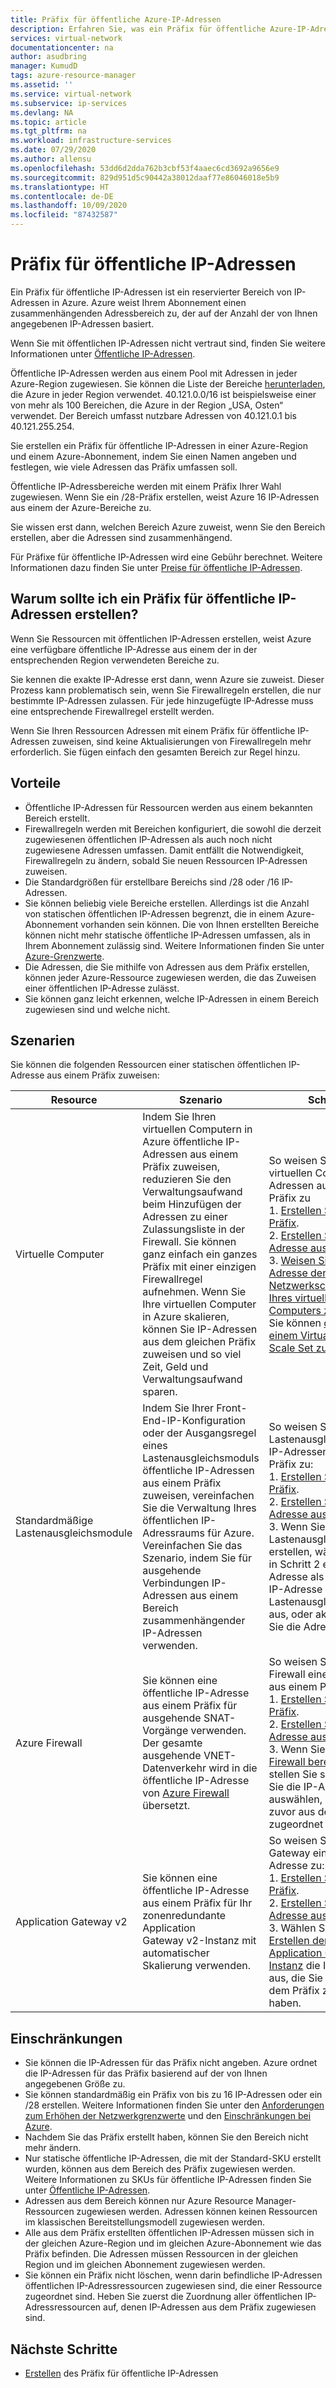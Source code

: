 ```yaml
---
title: Präfix für öffentliche Azure-IP-Adressen
description: Erfahren Sie, was ein Präfix für öffentliche Azure-IP-Adressen ist und wie Sie mit einem solchen Präfix Ihren Ressourcen vorhersagbare öffentliche IP-Adressen zuweisen können.
services: virtual-network
documentationcenter: na
author: asudbring
manager: KumudD
tags: azure-resource-manager
ms.assetid: ''
ms.service: virtual-network
ms.subservice: ip-services
ms.devlang: NA
ms.topic: article
ms.tgt_pltfrm: na
ms.workload: infrastructure-services
ms.date: 07/29/2020
ms.author: allensu
ms.openlocfilehash: 53dd6d2dda762b3cbf53f4aaec6cd3692a9656e9
ms.sourcegitcommit: 829d951d5c90442a38012daaf77e86046018e5b9
ms.translationtype: HT
ms.contentlocale: de-DE
ms.lasthandoff: 10/09/2020
ms.locfileid: "87432587"
---
```

# <a name="public-ip-address-prefix"></a>Präfix für öffentliche IP-Adressen

Ein Präfix für öffentliche IP-Adressen ist ein reservierter Bereich von IP-Adressen in Azure. Azure weist Ihrem Abonnement einen zusammenhängenden Adressbereich zu, der auf der Anzahl der von Ihnen angegebenen IP-Adressen basiert. 

Wenn Sie mit öffentlichen IP-Adressen nicht vertraut sind, finden Sie weitere Informationen unter [Öffentliche IP-Adressen](virtual-network-ip-addresses-overview-arm.md#public-ip-addresses).

Öffentliche IP-Adressen werden aus einem Pool mit Adressen in jeder Azure-Region zugewiesen. Sie können die Liste der Bereiche [herunterladen](https://www.microsoft.com/download/details.aspx?id=56519), die Azure in jeder Region verwendet. 40.121.0.0/16 ist beispielsweise einer von mehr als 100 Bereichen, die Azure in der Region „USA, Osten“ verwendet. Der Bereich umfasst nutzbare Adressen von 40.121.0.1 bis 40.121.255.254.

Sie erstellen ein Präfix für öffentliche IP-Adressen in einer Azure-Region und einem Azure-Abonnement, indem Sie einen Namen angeben und festlegen, wie viele Adressen das Präfix umfassen soll. 

Öffentliche IP-Adressbereiche werden mit einem Präfix Ihrer Wahl zugewiesen. Wenn Sie ein /28-Präfix erstellen, weist Azure 16 IP-Adressen aus einem der Azure-Bereiche zu.

Sie wissen erst dann, welchen Bereich Azure zuweist, wenn Sie den Bereich erstellen, aber die Adressen sind zusammenhängend. 

Für Präfixe für öffentliche IP-Adressen wird eine Gebühr berechnet. Weitere Informationen dazu finden Sie unter [Preise für öffentliche IP-Adressen](https://azure.microsoft.com/pricing/details/ip-addresses).

## <a name="why-create-a-public-ip-address-prefix"></a>Warum sollte ich ein Präfix für öffentliche IP-Adressen erstellen?

Wenn Sie Ressourcen mit öffentlichen IP-Adressen erstellen, weist Azure eine verfügbare öffentliche IP-Adresse aus einem der in der entsprechenden Region verwendeten Bereiche zu. 

Sie kennen die exakte IP-Adresse erst dann, wenn Azure sie zuweist. Dieser Prozess kann problematisch sein, wenn Sie Firewallregeln erstellen, die nur bestimmte IP-Adressen zulassen. Für jede hinzugefügte IP-Adresse muss eine entsprechende Firewallregel erstellt werden.

Wenn Sie Ihren Ressourcen Adressen mit einem Präfix für öffentliche IP-Adressen zuweisen, sind keine Aktualisierungen von Firewallregeln mehr erforderlich. Sie fügen einfach den gesamten Bereich zur Regel hinzu.

## <a name="benefits"></a>Vorteile

- Öffentliche IP-Adressen für Ressourcen werden aus einem bekannten Bereich erstellt.
- Firewallregeln werden mit Bereichen konfiguriert, die sowohl die derzeit zugewiesenen öffentlichen IP-Adressen als auch noch nicht zugewiesene Adressen umfassen. Damit entfällt die Notwendigkeit, Firewallregeln zu ändern, sobald Sie neuen Ressourcen IP-Adressen zuweisen.
- Die Standardgrößen für erstellbare Bereichs sind /28 oder /16 IP-Adressen.
- Sie können beliebig viele Bereiche erstellen. Allerdings ist die Anzahl von statischen öffentlichen IP-Adressen begrenzt, die in einem Azure-Abonnement vorhanden sein können. Die von Ihnen erstellten Bereiche können nicht mehr statische öffentliche IP-Adressen umfassen, als in Ihrem Abonnement zulässig sind. Weitere Informationen finden Sie unter [Azure-Grenzwerte](../azure-resource-manager/management/azure-subscription-service-limits.md?toc=%2fazure%2fvirtual-network%2ftoc.json#azure-resource-manager-virtual-networking-limits).
- Die Adressen, die Sie mithilfe von Adressen aus dem Präfix erstellen, können jeder Azure-Ressource zugewiesen werden, die das Zuweisen einer öffentlichen IP-Adresse zulässt.
- Sie können ganz leicht erkennen, welche IP-Adressen in einem Bereich zugewiesen sind und welche nicht.

## <a name="scenarios"></a>Szenarien
Sie können die folgenden Ressourcen einer statischen öffentlichen IP-Adresse aus einem Präfix zuweisen:

|Resource|Szenario|Schritte|
|---|---|---|
|Virtuelle Computer| Indem Sie Ihren virtuellen Computern in Azure öffentliche IP-Adressen aus einem Präfix zuweisen, reduzieren Sie den Verwaltungsaufwand beim Hinzufügen der Adressen zu einer Zulassungsliste in der Firewall. Sie können ganz einfach ein ganzes Präfix mit einer einzigen Firewallregel aufnehmen. Wenn Sie Ihre virtuellen Computer in Azure skalieren, können Sie IP-Adressen aus dem gleichen Präfix zuweisen und so viel Zeit, Geld und Verwaltungsaufwand sparen.| So weisen Sie Ihrem virtuellen Computer IP-Adressen aus einem Präfix zu </br> 1. [Erstellen Sie ein Präfix](manage-public-ip-address-prefix.md). </br> 2. [Erstellen Sie eine IP-Adresse aus dem Präfix](manage-public-ip-address-prefix.md). </br> 3. [Weisen Sie die IP-Adresse der Netzwerkschnittstelle Ihres virtuellen Computers zu](virtual-network-network-interface-addresses.md#add-ip-addresses). </br> Sie können [die IPs auch einem Virtual Machine Scale Set zuordnen](https://azure.microsoft.com/resources/templates/101-vmms-with-public-ip-prefix/).
| Standardmäßige Lastenausgleichsmodule | Indem Sie Ihrer Front-End-IP-Konfiguration oder der Ausgangsregel eines Lastenausgleichsmoduls öffentliche IP-Adressen aus einem Präfix zuweisen, vereinfachen Sie die Verwaltung Ihres öffentlichen IP-Adressraums für Azure. Vereinfachen Sie das Szenario, indem Sie für ausgehende Verbindungen IP-Adressen aus einem Bereich zusammenhängender IP-Adressen verwenden. | So weisen Sie Ihrem Lastenausgleichsmodul IP-Adressen aus einem Präfix zu: </br> 1. [Erstellen Sie ein Präfix](manage-public-ip-address-prefix.md). </br> 2. [Erstellen Sie eine IP-Adresse aus dem Präfix](manage-public-ip-address-prefix.md). </br> 3. Wenn Sie das Lastenausgleichsmodul erstellen, wählen Sie die in Schritt 2 erstellte IP-Adresse als Front-End-IP-Adresse Ihres Lastenausgleichsmoduls aus, oder aktualisieren Sie die Adresse. |
| Azure Firewall | Sie können eine öffentliche IP-Adresse aus einem Präfix für ausgehende SNAT-Vorgänge verwenden. Der gesamte ausgehende VNET-Datenverkehr wird in die öffentliche IP-Adresse von [Azure Firewall](../firewall/overview.md?toc=%2fazure%2fvirtual-network%2ftoc.json) übersetzt. | So weisen Sie Ihrer Firewall eine IP-Adresse aus einem Präfix zu: </br> 1. [Erstellen Sie ein Präfix](manage-public-ip-address-prefix.md). </br> 2. [Erstellen Sie eine IP-Adresse aus dem Präfix](manage-public-ip-address-prefix.md). </br> 3. Wenn Sie [die Azure Firewall bereitstellen](../firewall/tutorial-firewall-deploy-portal.md?toc=%2fazure%2fvirtual-network%2ftoc.json#deploy-the-firewall), stellen Sie sicher, dass Sie die IP-Adresse auswählen, die Sie zuvor aus dem Präfix zugeordnet haben.|
| Application Gateway v2 | Sie können eine öffentliche IP-Adresse aus einem Präfix für Ihr zonenredundante Application Gateway v2-Instanz mit automatischer Skalierung verwenden. | So weisen Sie Ihrem Gateway eine IP-Adresse zu: </br> 1. [Erstellen Sie ein Präfix](manage-public-ip-address-prefix.md). </br> 2. [Erstellen Sie eine IP-Adresse aus dem Präfix](manage-public-ip-address-prefix.md). </br> 3. Wählen Sie beim [Erstellen der Application Gateway-Instanz](../application-gateway/quick-create-portal.md#create-an-application-gateway) die IP-Adresse aus, die Sie zuvor aus dem Präfix zugeordnet haben.|

## <a name="constraints"></a>Einschränkungen

- Sie können die IP-Adressen für das Präfix nicht angeben. Azure ordnet die IP-Adressen für das Präfix basierend auf der von Ihnen angegebenen Größe zu.
- Sie können standardmäßig ein Präfix von bis zu 16 IP-Adressen oder ein /28 erstellen. Weitere Informationen finden Sie unter den [Anforderungen zum Erhöhen der Netzwerkgrenzwerte](https://docs.microsoft.com/azure/azure-portal/supportability/networking-quota-requests) und den [Einschränkungen bei Azure](../azure-resource-manager/management/azure-subscription-service-limits.md?toc=%2fazure%2fvirtual-network%2ftoc.json#azure-resource-manager-virtual-networking-limits).
- Nachdem Sie das Präfix erstellt haben, können Sie den Bereich nicht mehr ändern.
- Nur statische öffentliche IP-Adressen, die mit der Standard-SKU erstellt wurden, können aus dem Bereich des Präfix zugewiesen werden. Weitere Informationen zu SKUs für öffentliche IP-Adressen finden Sie unter [Öffentliche IP-Adressen](virtual-network-ip-addresses-overview-arm.md#public-ip-addresses).
- Adressen aus dem Bereich können nur Azure Resource Manager-Ressourcen zugewiesen werden. Adressen können keinen Ressourcen im klassischen Bereitstellungsmodell zugewiesen werden.
- Alle aus dem Präfix erstellten öffentlichen IP-Adressen müssen sich in der gleichen Azure-Region und im gleichen Azure-Abonnement wie das Präfix befinden. Die Adressen müssen Ressourcen in der gleichen Region und im gleichen Abonnement zugewiesen werden.
- Sie können ein Präfix nicht löschen, wenn darin befindliche IP-Adressen öffentlichen IP-Adressressourcen zugewiesen sind, die einer Ressource zugeordnet sind. Heben Sie zuerst die Zuordnung aller öffentlichen IP-Adressressourcen auf, denen IP-Adressen aus dem Präfix zugewiesen sind.


## <a name="next-steps"></a>Nächste Schritte

- [Erstellen](manage-public-ip-address-prefix.md) des Präfix für öffentliche IP-Adressen

